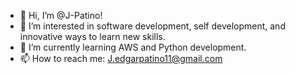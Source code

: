 - 👋 Hi, I’m @J-Patino!
- 👀 I’m interested in software development, self development, and innovative ways to learn new skills.
- 🌱 I’m currently learning AWS and Python development.
- 📫 How to reach me: J.edgarpatino11@gmail.com

<!---
J-Patino/J-Patino is a ✨ special ✨ repository because its `README.md` (this file) appears on your GitHub profile.
You can click the Preview link to take a look at your changes.
--->
